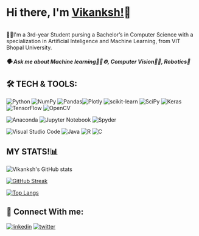 # Hi there, I'm [Vikanksh!](https://github.com/vikanksh15)👋


######
🧑‍🎓I'm a 3rd-year Student pursing a Bachelor’s in Computer Science with a specialization in Artificial Inteligence and Machine Learning, from VIT Bhopal University.

##### 🗣️ Ask me about Machine learning🧑‍💻⚙️, Computer Vision👀📸, Robotics🤖




## 🛠 TECH & TOOLS:


![Python](https://img.shields.io/badge/python-3670A0?style=for-the-badge&logo=python&logoColor=ffdd54)
![NumPy](https://img.shields.io/badge/numpy-%23013243.svg?style=for-the-badge&logo=numpy&logoColor=white)
![Pandas](https://img.shields.io/badge/pandas-%23150458.svg?style=for-the-badge&logo=pandas&logoColor=white)![Plotly](https://img.shields.io/badge/Plotly-%233F4F75.svg?style=for-the-badge&logo=plotly&logoColor=white)
![scikit-learn](https://img.shields.io/badge/scikit--learn-%23F7931E.svg?style=for-the-badge&logo=scikit-learn&logoColor=white)
![SciPy](https://img.shields.io/badge/SciPy-%230C55A5.svg?style=for-the-badge&logo=scipy&logoColor=%white)
![Keras](https://img.shields.io/badge/Keras-%23D00000.svg?style=for-the-badge&logo=Keras&logoColor=white)
![TensorFlow](https://img.shields.io/badge/TensorFlow-%23FF6F00.svg?style=for-the-badge&logo=TensorFlow&logoColor=white)
![OpenCV](https://img.shields.io/badge/opencv-%23white.svg?style=for-the-badge&logo=opencv&logoColor=white)

![Anaconda](https://img.shields.io/badge/Anaconda-%2344A833.svg?style=for-the-badge&logo=anaconda&logoColor=white)
![Jupyter Notebook](https://img.shields.io/badge/jupyter-%23FA0F00.svg?style=for-the-badge&logo=jupyter&logoColor=white)
![Spyder](https://img.shields.io/badge/Spyder-838485?style=for-the-badge&logo=spyder%20ide&logoColor=maroon)

![Visual Studio Code](https://img.shields.io/badge/Visual%20Studio%20Code-0078d7.svg?style=for-the-badge&logo=visual-studio-code&logoColor=white)
![Java](https://img.shields.io/badge/java-%23ED8B00.svg?style=for-the-badge&logo=java&logoColor=white)
![R](https://img.shields.io/badge/r-%23276DC3.svg?style=for-the-badge&logo=r&logoColor=white)
![C](https://img.shields.io/badge/c-%2300599C.svg?style=for-the-badge&logo=c&logoColor=white)


## MY STATS!📊

![Vikanksh's GitHub stats](https://github-readme-stats.vercel.app/api?username=vikanksh15&theme=radical&show_icons=true)


[![GitHub Streak](http://github-readme-streak-stats.herokuapp.com?user=vikanksh15&theme=radical&hide_border=true&date_format=%5BY%20%5DM%20j)](https://git.io/streak-stats)

[![Top Langs](https://github-readme-stats.vercel.app/api/top-langs/?username=vikanksh15&langs_count=8&theme=radical)](https://github.com/vikanksh15/github-readme-stats)


## 🔗 Connect With me:

                     
[![linkedin](https://img.icons8.com/cute-clipart/64/000000/linkedin.png)](https://in.linkedin.com/in/vikanksh-gautam)
[![twitter](https://img.icons8.com/cute-clipart/64/000000/twitter.png)](https://twitter.com/VikankshGautam) 
######
